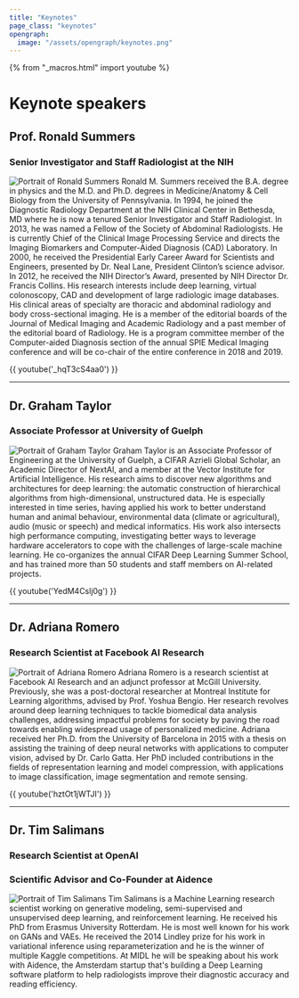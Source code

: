 ```yaml
---
title: "Keynotes"
page_class: "keynotes"
opengraph:
  image: "/assets/opengraph/keynotes.png"
---
```


{% from "_macros.html" import youtube %}

# Keynote speakers

## Prof. Ronald Summers

### Senior Investigator and Staff Radiologist at the NIH

![Portrait of Ronald Summers](/keynotes/summers.jpg)
Ronald M. Summers received the B.A. degree in physics and the M.D. and Ph.D. degrees in Medicine/Anatomy & Cell Biology
from the University of Pennsylvania. In 1994, he joined the Diagnostic Radiology Department at the NIH Clinical Center
in Bethesda, MD where he is now a tenured Senior Investigator and Staff Radiologist. In 2013, he was named a Fellow of
the Society of Abdominal Radiologists. He is currently Chief of the Clinical Image Processing Service and directs the
Imaging Biomarkers and Computer-Aided Diagnosis (CAD) Laboratory. In 2000, he received the Presidential Early Career
Award for Scientists and Engineers, presented by Dr. Neal Lane, President Clinton’s science advisor. In 2012, he
received the NIH Director’s Award, presented by NIH Director Dr. Francis Collins. His research interests include deep
learning, virtual colonoscopy, CAD and development of large radiologic image databases. His clinical areas of specialty
are thoracic and abdominal radiology and body cross-sectional imaging. He is a member of the editorial boards of the
Journal of Medical Imaging and Academic Radiology and a past member of the editorial board of Radiology. He is a program
committee member of the Computer-aided Diagnosis section of the annual SPIE Medical Imaging conference and will be
co-chair of the entire conference in 2018 and 2019.

{{ youtube('_hqT3cS4aa0') }}

---

## Dr. Graham Taylor

### Associate Professor at University of Guelph

![Portrait of Graham Taylor](/keynotes/taylor.jpg)
Graham Taylor is an Associate Professor of Engineering at the University of Guelph, a CIFAR Azrieli Global Scholar, an
Academic Director of NextAI, and a member at the Vector Institute for Artificial Intelligence. His research aims to
discover new algorithms and architectures for deep learning: the automatic construction of hierarchical algorithms from
high-dimensional, unstructured data. He is especially interested in time series, having applied his work to better
understand human and animal behaviour, environmental data (climate or agricultural), audio (music or speech) and medical
informatics. His work also intersects high performance computing, investigating better ways to leverage hardware
accelerators to cope with the challenges of large-scale machine learning. He co-organizes the annual CIFAR Deep Learning
Summer School, and has trained more than 50 students and staff members on AI-related projects.

{{ youtube('YedM4Cslj0g') }}

---

## Dr. Adriana Romero
### Research Scientist at Facebook AI Research

![Portrait of Adriana Romero](/keynotes/romero.jpg)
Adriana Romero is a research scientist at Facebook AI Research and an adjunct professor at McGill University.
Previously, she was a post-doctoral researcher at Montreal Institute for Learning algorithms, advised by Prof.
Yoshua Bengio. Her research revolves around deep learning techniques to tackle biomedical data analysis challenges,
addressing impactful problems for society by paving the road towards enabling widespread usage of personalized medicine.
Adriana received her Ph.D. from the University of Barcelona in 2015 with a thesis on assisting the training of deep
neural networks with applications to computer vision, advised by Dr. Carlo Gatta. Her PhD included contributions in the
fields of representation learning and model compression, with applications to image classification, image segmentation
and remote sensing.

{{ youtube('hztOt1jWTJI') }}

---

## Dr. Tim Salimans
### Research Scientist at OpenAI
### Scientific Advisor and Co-Founder at Aidence

![Portrait of Tim Salimans](/keynotes/salimans.jpg)
Tim Salimans is a Machine Learning research scientist working on generative modeling, semi-supervised and unsupervised
deep learning, and reinforcement learning. He received his PhD from Erasmus University Rotterdam. He is most well known
for his work on GANs and VAEs. He received the 2014 Lindley prize for his work in variational inference using
reparameterization and he is the winner of multiple Kaggle competitions. At MIDL he will be speaking about his work with
Aidence, the Amsterdam startup that's building a Deep Learning software platform to help radiologists improve their
diagnostic accuracy and reading efficiency.